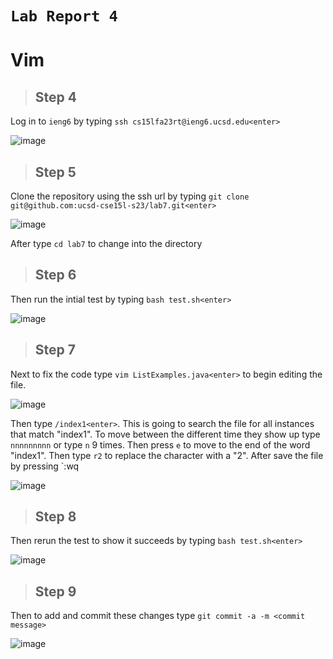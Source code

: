 # `Lab Report 4`

# Vim

>## Step 4

Log in to `ieng6` by typing `ssh cs15lfa23rt@ieng6.ucsd.edu<enter>` 

![image](https://github.com/m3cortez/cse15l-lab-reports/assets/130080853/4336f27e-4a69-45f6-ba48-4b2cb0ce273c)


>## Step 5

Clone the repository using the ssh url by typing `git clone git@github.com:ucsd-cse15l-s23/lab7.git<enter>`

![image](https://github.com/m3cortez/cse15l-lab-reports/assets/130080853/a91125b2-baed-4e1e-9280-557b3a6d8545)

After type `cd lab7` to change into the directory

>## Step 6

Then run the intial test by typing `bash test.sh<enter>`

![image](https://github.com/m3cortez/cse15l-lab-reports/assets/130080853/5254c1f8-e0ea-49b1-9ce1-41590692196e)


>## Step 7

Next to fix the code type `vim ListExamples.java<enter>` to begin editing the file. 

![image](https://github.com/m3cortez/cse15l-lab-reports/assets/130080853/4bc7212c-9a79-4416-8997-c4b6a489bf19)


Then type `/index1<enter>`. This is going to search the file for all instances that match "index1". To move between the different time they show up type `nnnnnnnnn` or type `n` 9 times. Then press `e` to move to the end of the word "index1". Then type `r2` to replace the character with a "2". After save the file by pressing `:wq<enter>

![image](https://github.com/m3cortez/cse15l-lab-reports/assets/130080853/d32920ac-4a63-41fd-a7cb-6cb1a258e793)


>## Step 8

Then rerun the test to show it succeeds by typing `bash test.sh<enter>`

![image](https://github.com/m3cortez/cse15l-lab-reports/assets/130080853/43681a21-0e40-495e-8a0d-417b614a852b)


>## Step 9

Then to add and commit these changes type `git commit -a -m <commit message>`

![image](https://github.com/m3cortez/cse15l-lab-reports/assets/130080853/d77cc012-8e35-471c-8166-9ccb9c092bf8)

